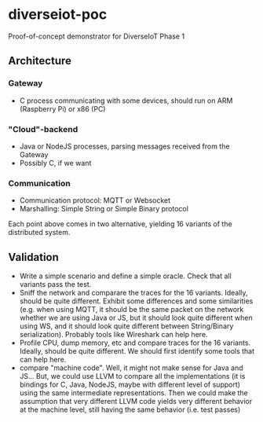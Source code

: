 # diverseiot-poc
Proof-of-concept demonstrator for DiverseIoT Phase 1

## Architecture

### Gateway
- C process communicating with some devices, should run on ARM (Raspberry Pi) or x86 (PC)

### "Cloud"-backend
- Java or NodeJS processes, parsing messages received from the Gateway
- Possibly C, if we want

### Communication
- Communication protocol: MQTT or Websocket
- Marshalling: Simple String or Simple Binary protocol

Each point above comes in two alternative, yielding 16 variants of the distributed system.

## Validation

- Write a simple scenario and define a simple oracle. Check that all variants pass the test.
- Sniff the network and comparare the traces for the 16 variants. Ideally, should be quite different. Exhibit some differences and some similarities (e.g. when using MQTT, it should be the same packet on the network whether we are using Java or JS, but it should look quite different when using WS, and it should look quite different between String/Binary serialization). Probably tools like Wireshark can help here.
- Profile CPU, dump memory, etc and compare traces for the 16 variants. Ideally, should be quite different. We should first identify some tools that can help here.
- compare "machine code". Well, it might not make sense for Java and JS... But, we could use LLVM to compare all the implementations (it is bindings for C, Java, NodeJS, maybe with different level of support) using the same intermediate representations. Then we could make the assumption that very different LLVM code yields very different behavior at the machine level, still having the same behavior (i.e. test passes)
